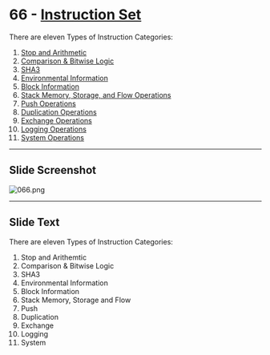 # 66 - [Instruction Set](Instruction%20Set.md)


There are eleven Types of Instruction Categories:
1. [Stop and Arithmetic](Stop%20and%20Arithmetic.md)
2. [Comparison & Bitwise Logic](Comparison%20&%20Bitwise%20Logic.md)
3. [SHA3](SHA3.md)
4. [Environmental Information](Environmental%20Information.md)
5. [Block Information](Block%20Information.md)
6. [Stack Memory, Storage, and Flow Operations](Stack%20Memory,%20Storage,%20and%20Flow%20Operations.md)
7. [Push Operations](Push%20Operations.md)
8. [Duplication Operations](Duplication%20Operations.md)
9. [Exchange Operations](Exchange%20Operations.md)
10. [Logging Operations](Logging%20Operations.md)
11. [System Operations](System%20Operations.md) 

___
## Slide Screenshot
![066.png](../../images/1.%20Ethereum%20101/066.png)
___
## Slide Text
There are eleven Types of Instruction Categories:
1. Stop and Arithemtic
2. Comparison & Bitwise Logic
3. SHA3
4. Environmental Information
5. Block Information
6. Stack Memory, Storage and Flow
7. Push
8. Duplication
9. Exchange
10. Logging
11. System 
